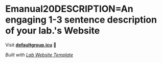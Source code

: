 
# Emanual20DESCRIPTION=An engaging 1-3 sentence description of your lab.'s Website

Visit **[defaultgroup.icu](http://defaultgroup.icu)** 🚀

_Built with [Lab Website Template](https://greene-lab.gitbook.io/lab-website-template-docs)_
